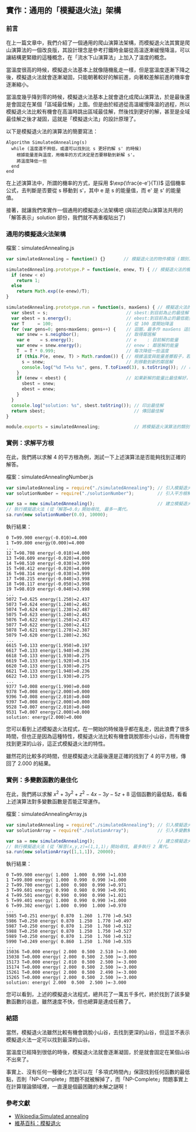 ## 實作：通用的「模擬退火法」架構

### 前言

在上一篇文章中，我們介紹了一個通用的爬山演算法架構，而模擬退火法其實是爬山演算法的一個改良版，其設計理念是參考打鐵時金屬從高溫逐漸緩慢降溫，可以讓結構更緊緻的這種概念，在「流水下山演算法」上加入了溫度的概念。

當溫度很高的時候，模擬退火法基本上就像隨機亂走一樣，但是當溫度逐漸下降之後，模擬退火法就會逐漸凝固，只能朝著較好的解前進，向著較差解前進的機率會逐漸縮小。

當溫度幾乎降到零的時候，模擬退火法基本上就會退化成爬山演算法，於是最後還是會固定在某個「區域最佳解」上面。但是由於經過從高溫緩慢降溫的過程，所以模擬退火法比較有機會在高溫時跳出區域最佳解，然後找到更好的解，甚至是全域最佳解之後才凝固，這就是「模擬退火法」的設計原理了。

以下是模擬退火法的演算法的簡要寫法：

```
Algorithm SimulatedAnnealing(s)
  while (溫度還不夠低，或還可以找到比 s 更好的解 s' 的時候)
    根據能量差與溫度，用機率的方式決定是否要移動到新解 s'。
    將溫度降低一些
  end
end  
```

在上述演算法中，所謂的機率的方式，是採用 $\exp(\frac{e-e'}{T})$ 這個機率公式，去判斷是否要從 s 移動到 s'，其中 e 是 s 的能量值，而 e' 是 s' 的能量值。

接著，就讓我們來實作一個通用的模擬退火法架構吧 (與前述爬山演算法共用的「解答表示」solution 部份，我們就不再重複貼出了)

### 通用的模擬退火法架構

檔案：simulatedAnnealing.js

```javascript
var simulatedAnnealing = function() {}       // 模擬退火法的物件模版 (類別)

simulatedAnnealing.prototype.P = function(e, enew, T) { // 模擬退火法的機率函數
  if (enew < e) 
    return 1;
  else
    return Math.exp((e-enew)/T);              
}

simulatedAnnealing.prototype.run = function(s, maxGens) { // 模擬退火法的主要函數
  var sbest = s;                              // sbest:到目前為止的最佳解
  var ebest = s.energy();                     // ebest:到目前為止的最低能量
  var T     = 100;                            // 從 100 度開始降溫
  for (var gens=0; gens<maxGens; gens++) {    // 迴圈，最多作 maxGens 這麼多代。
    var snew = s.neighbor();                  // 取得鄰居解
    var e    = s.energy();                    // e    : 目前解的能量
    var enew = snew.energy();                 // enew : 鄰居解的能量
    T  = T * 0.999;                           // 每次降低一些溫度
    if (this.P(e, enew, T) > Math.random()) { // 根據溫度與能量差擲骰子，若通過
      s = snew;                               // 則移動到新的鄰居解
      console.log("%d T=%s %s", gens, T.toFixed(3), s.toString()); // 印出觀察
    }
    if (enew < ebest) {                       // 如果新解的能量比最佳解好，則更新最佳解。
      sbest = snew;
      ebest = enew;
    }
  }
  console.log("solution: %s", sbest.toString()); // 印出最佳解
  return sbest;                                  // 傳回最佳解
}

module.exports = simulatedAnnealing;             // 將模擬退火演算法的類別匯出。
```

### 實例：求解平方根

在此，我們將以求解 4 的平方根為例，測試一下上述演算法是否能夠找到正確的解答。

檔案：simulatedAnnealingNumber.js

```javascript
var simulatedAnnealing = require("./simulatedAnnealing"); // 引入模擬退火法類別
var solutionNumber = require("./solutionNumber");         // 引入平方根解答類別

var sa = new simulatedAnnealing();                        // 建立模擬退火法物件
// 執行模擬退火法 (從「解答=0.0」開始尋找, 最多一萬代。
sa.run(new solutionNumber(0.0), 10000);
```

執行結果：

```
0 T=99.900 energy(-0.010)=4.000
1 T=99.800 energy(0.000)=4.000
...
12 T=98.708 energy(-0.010)=4.000
13 T=98.609 energy(-0.020)=4.000
14 T=98.510 energy(-0.030)=3.999
15 T=98.412 energy(-0.020)=4.000
16 T=98.314 energy(-0.030)=3.999
17 T=98.215 energy(-0.040)=3.998
18 T=98.117 energy(-0.050)=3.998
19 T=98.019 energy(-0.040)=3.998
...
5072 T=0.625 energy(1.250)=2.437
5073 T=0.624 energy(1.240)=2.462
5074 T=0.624 energy(1.230)=2.487
5075 T=0.623 energy(1.240)=2.462
5076 T=0.622 energy(1.250)=2.437
5077 T=0.622 energy(1.260)=2.412
5078 T=0.621 energy(1.270)=2.387
5079 T=0.620 energy(1.280)=2.362
...
6615 T=0.133 energy(1.950)=0.197
6617 T=0.133 energy(1.940)=0.236
6618 T=0.133 energy(1.930)=0.275
6619 T=0.133 energy(1.920)=0.314
6620 T=0.133 energy(1.930)=0.275
6621 T=0.133 energy(1.940)=0.236
6622 T=0.133 energy(1.930)=0.275
...
9377 T=0.008 energy(1.990)=0.040
9378 T=0.008 energy(2.000)=0.000
9396 T=0.008 energy(2.010)=0.040
9397 T=0.008 energy(2.000)=0.000
9528 T=0.007 energy(2.010)=0.040
9531 T=0.007 energy(2.000)=0.000
solution: energy(2.000)=0.000
```

您可以看到上述模擬退火法程式，在一開始的時候幾乎都在亂走，因此浪費了很多時間，但也正是因為這種特性，模擬退火法比較有機會跳脫那些小山谷，而有機會找到更深的山谷，這正式模擬退火法的特性。

雖然花的比較多的時間，但是模擬退火法最後還是正確的找到了 4 的平方根，傳回了 2.000 的結果。

### 實例：多變數函數的最佳化

在此，我們將以求解 $x^2+3y^2+z^2-4x-3y-5z+8$ 這個函數的最低點，看看上述演算法對多變數函數是否能正常運作。

檔案：simulatedAnnealingArray.js

```javascript
var simulatedAnnealing = require("./simulatedAnnealing"); // 引入模擬退火法類別
var solutionArray = require("./solutionArray");           // 引入多變數解答類別 (x^2+3y^2+z^2-4x-3y-5z+8)

var sa = new simulatedAnnealing();                        // 建立模擬退火法物件
// 執行模擬退火法 (從「解答(x,y,z)=(1,1,1)」開始尋找, 最多執行 2 萬代。
sa.run(new solutionArray([1,1,1]), 20000);
```

執行結果：

```
0 T=99.900 energy( 1.000  1.000  0.990 )=1.030
1 T=99.800 energy( 1.000  0.990  0.990 )=1.000
2 T=99.700 energy( 1.000  0.980  0.990 )=0.971
3 T=99.601 energy( 0.990  0.980  0.990 )=0.991
4 T=99.501 energy( 0.990  0.990  0.990 )=1.021
5 T=99.401 energy( 1.000  0.990  0.990 )=1.000
6 T=99.302 energy( 1.000  0.990  1.000 )=0.970
...
5985 T=0.251 energy( 0.870  1.260  1.770 )=0.543
5986 T=0.250 energy( 0.870  1.250  1.770 )=0.497
5987 T=0.250 energy( 0.870  1.250  1.760 )=0.512
5988 T=0.250 energy( 0.870  1.250  1.750 )=0.527
5989 T=0.250 energy( 0.870  1.250  1.760 )=0.512
5990 T=0.249 energy( 0.860  1.250  1.760 )=0.535
...
15036 T=0.000 energy( 2.000  0.500  2.510 )=-3.000
15038 T=0.000 energy( 2.000  0.500  2.500 )=-3.000
15173 T=0.000 energy( 2.010  0.500  2.500 )=-3.000
15174 T=0.000 energy( 2.000  0.500  2.500 )=-3.000
15261 T=0.000 energy( 2.000  0.500  2.490 )=-3.000
15265 T=0.000 energy( 2.000  0.500  2.500 )=-3.000
solution: energy( 2.000  0.500  2.500 )=-3.000
```

您可以看到，上述的模擬退火法程式，總共花了一萬五千多代，終於找到了該多變數函數的谷底，雖然速度不快，但也總算是達成任務了。

### 結語

當然，模擬退火法雖然比較有機會跳脫小山谷，去找到更深的山谷，但這並不表示模擬退火法一定可以找到最深的山谷。

當溫度已經降到很低的時後，模擬退火法就會逐漸凝固，於是就會固定在某個山谷不出來了。

事實上、沒有任何一種優化方法可以在「多項式時間內」保證找到任何函數的最低點，否則「NP-Complete」問題不就被解掉了，而「NP-Complete」問題事實上在計算理論領域裡，一直還是個最困難的未解之謎啊！

### 參考文獻
* [Wikipedia:Simulated annealing](http://en.wikipedia.org/wiki/Simulated_annealing)
* [維基百科：模擬退火](http://zh.wikipedia.org/wiki/%E6%A8%A1%E6%8B%9F%E9%80%80%E7%81%AB)



